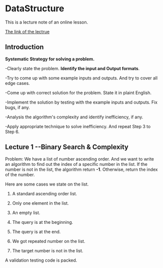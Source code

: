 # DataStructure

This is a lecture note of an online lesson.

[The link of the lectrue](https://jovian.ai/learn/data-structures-and-algorithms-in-python/)

## Introduction

**Systematic Strategy for solving a problem.**

-Clearly state the problem. **Identify the input and Output formats**.

-Try to come up with some example inputs and outputs. And try to cover all edge cases.

-Come up with correct solution for the problem. State it in plaint English.

-Implement the solution by testing with the example inputs and outputs. Fix bugs, if any.

-Analysis the algorithm's complexity and identify inefficiency, if any.

-Apply appropriate technique to solve inefficiency. And repeat Step 3 to Step 6.

## Lecture 1 --Binary Search & Complexity

Problem: We have a list of number ascending order. And we want to write an algorithm to find out the index of a specific number in the list. If the number is not in the list, the algorithm return **-1**. Otherwise, return the index of the number.

Here are some cases we state on the list.

1. A standard ascending order list.

2. Only one element in the list.

3. An empty list.

4. The query is at the beginning.

5. The query is at the end.

6. We got repeated number on the list.

7. The target number is not in the list.

A validation testing code is packed. 

